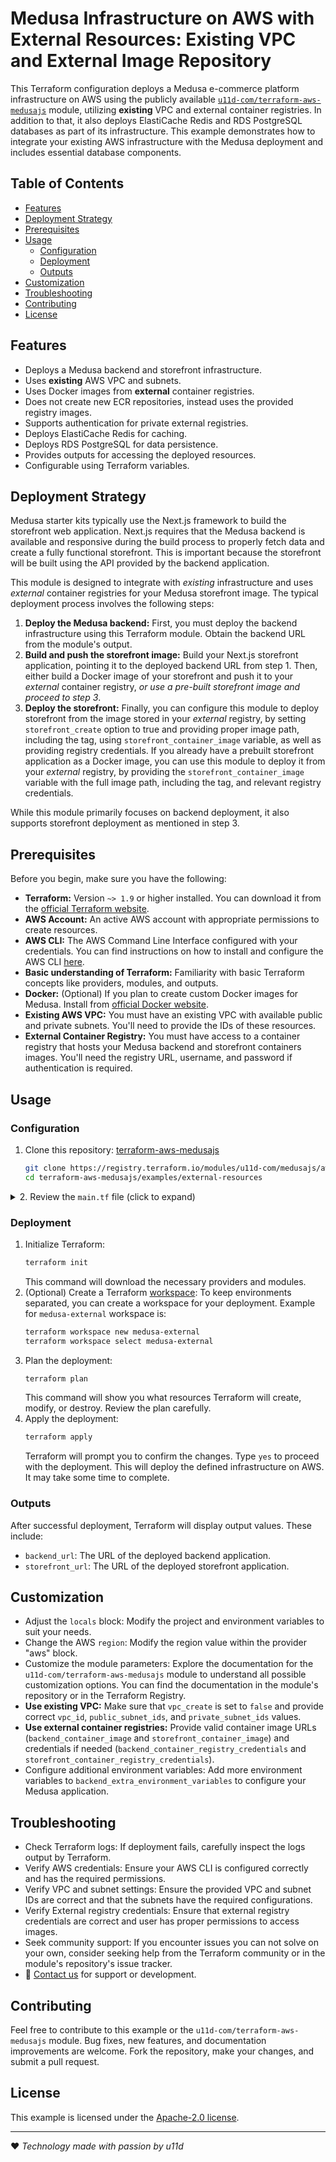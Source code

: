 # Medusa Infrastructure on AWS with External Resources: Existing VPC and External Image Repository

This Terraform configuration deploys a Medusa e-commerce platform infrastructure on AWS using the publicly available [`u11d-com/terraform-aws-medusajs`](https://registry.terraform.io/modules/u11d-com/medusajs/aws/latest) module, utilizing **existing** VPC and external container registries. In addition to that, it also deploys ElastiCache Redis and RDS PostgreSQL databases as part of its infrastructure. This example demonstrates how to integrate your existing AWS infrastructure with the Medusa deployment and includes essential database components.

## Table of Contents

- [Features](#features)
- [Deployment Strategy](#deployment-strategy)
- [Prerequisites](#prerequisites)
- [Usage](#usage)
  - [Configuration](#configuration)
  - [Deployment](#deployment)
  - [Outputs](#outputs)
- [Customization](#customization)
- [Troubleshooting](#troubleshooting)
- [Contributing](#contributing)
- [License](#license)

## Features

- Deploys a Medusa backend and storefront infrastructure.
- Uses **existing** AWS VPC and subnets.
- Uses Docker images from **external** container registries.
- Does not create new ECR repositories, instead uses the provided registry images.
- Supports authentication for private external registries.
- Deploys ElastiCache Redis for caching.
- Deploys RDS PostgreSQL for data persistence.
- Provides outputs for accessing the deployed resources.
- Configurable using Terraform variables.

## Deployment Strategy

Medusa starter kits typically use the Next.js framework to build the storefront web application. Next.js requires that the Medusa backend is available and responsive during the build process to properly fetch data and create a fully functional storefront. This is important because the storefront will be built using the API provided by the backend application.

This module is designed to integrate with *existing* infrastructure and uses *external* container registries for your Medusa storefront image. The typical deployment process involves the following steps:

1. **Deploy the Medusa backend:** First, you must deploy the backend infrastructure using this Terraform module. Obtain the backend URL from the module's output.
2.  **Build and push the storefront image:** Build your Next.js storefront application, pointing it to the deployed backend URL from step 1. Then, either build a Docker image of your storefront and push it to your *external* container registry, *or use a pre-built storefront image and proceed to step 3*.
3.  **Deploy the storefront:** Finally, you can configure this module to deploy storefront from the image stored in your *external* registry, by setting `storefront_create` option to true and providing proper image path, including the tag, using `storefront_container_image` variable, as well as providing registry credentials. If you already have a prebuilt storefront application as a Docker image, you can use this module to deploy it from your *external* registry, by providing the `storefront_container_image` variable with the full image path, including the tag, and relevant registry credentials.

While this module primarily focuses on backend deployment, it also supports storefront deployment as mentioned in step 3.

## Prerequisites

Before you begin, make sure you have the following:

- **Terraform:** Version `~> 1.9` or higher installed. You can download it from the [official Terraform website](https://www.terraform.io/downloads.html).
- **AWS Account:** An active AWS account with appropriate permissions to create resources.
- **AWS CLI:** The AWS Command Line Interface configured with your credentials. You can find instructions on how to install and configure the AWS CLI [here](https://docs.aws.amazon.com/cli/latest/userguide/getting-started-install.html).
- **Basic understanding of Terraform:** Familiarity with basic Terraform concepts like providers, modules, and outputs.
- **Docker:** (Optional) If you plan to create custom Docker images for Medusa. Install from [official Docker website](https://docs.docker.com/engine/install/).
- **Existing AWS VPC:** You must have an existing VPC with available public and private subnets. You'll need to provide the IDs of these resources.
- **External Container Registry:** You must have access to a container registry that hosts your Medusa backend and storefront containers images. You'll need the registry URL, username, and password if authentication is required.

## Usage

### Configuration

1. Clone this repository: [terraform-aws-medusajs](https://registry.terraform.io/modules/u11d-com/medusajs/aws/latest)
    ```bash
    git clone https://registry.terraform.io/modules/u11d-com/medusajs/aws/latest.git
    cd terraform-aws-medusajs/examples/external-resources
    ```

<details>

<summary>2. Review the <code>main.tf</code> file (click to expand)</summary>

This file contains the Terraform configuration for deploying the Medusa infrastructure.
  - terraform block: Specifies the required Terraform version.
  - locals block: Defines local variables for project and environment names. You can customize these.
  - provider "aws" block: Configures the AWS provider and sets default tags for all resources. Change the region to match your desired location.
  - module "external_resources" block: This is the core of the setup. It uses the `u11d-com/terraform-aws-medusajs` module to create your infrastructure with external resources. Here's a breakdown of the key parameters:
    - source: The location of the Terraform module.
    - project and environment: These parameters are passed to the module and may be used to tag the AWS resources or other logic inside the module
    - vpc_create: Set to `false` to indicate usage of an existing VPC.
    - vpc_id: ID of the existing VPC.
    - public_subnet_ids: A list of IDs of the public subnets in your VPC.
    - private_subnet_ids: A list of IDs of the private subnets in your VPC.
    - ecr_backend_create: Set to `false` to prevent the creation of backend ECR repository.
    - ecr_storefront_create: Set to `false` to prevent the creation of storefront ECR repository.
    - backend_create: Specifies if to deploy backend application
    - backend_container_image: Specifies the Docker image URL for the Medusa backend.
    - backend_container_registry_credentials:  Credentials to access the external backend registry.
    - storefront_create: Specifies if to deploy storefront application.
    - storefront_container_image: Specifies the Docker image URL for the Medusa storefront.
    - storefront_container_registry_credentials:  Credentials to access the external storefront registry.
    - elasticache_create: Specifies if to create ElastiCache Redis cluster.
    - rds_create: Specifies if to create RDS PostgreSQL database.
  - output blocks: Define values that will be displayed after deployment.
</details>

### Deployment

1.  Initialize Terraform:
    ```bash
    terraform init
    ```
    This command will download the necessary providers and modules.
2.  (Optional) Create a Terraform [workspace](https://developer.hashicorp.com/terraform/cli/workspaces): To keep environments separated, you can create a workspace for your deployment. Example for `medusa-external` workspace is:
    ```bash
    terraform workspace new medusa-external
    terraform workspace select medusa-external
    ```
3.  Plan the deployment:
    ```bash
    terraform plan
    ```
    This command will show you what resources Terraform will create, modify, or destroy. Review the plan carefully.
4.  Apply the deployment:
    ```bash
    terraform apply
    ```
    Terraform will prompt you to confirm the changes. Type `yes` to proceed with the deployment.
    This will deploy the defined infrastructure on AWS. It may take some time to complete.

### Outputs

After successful deployment, Terraform will display output values. These include:
- `backend_url`: The URL of the deployed backend application.
- `storefront_url`: The URL of the deployed storefront application.

## Customization

- Adjust the `locals` block: Modify the project and environment variables to suit your needs.
- Change the AWS `region`: Modify the region value within the provider "aws" block.
- Customize the module parameters: Explore the documentation for the `u11d-com/terraform-aws-medusajs` module to understand all possible customization options. You can find the documentation in the module's repository or in the Terraform Registry.
- **Use existing VPC:** Make sure that `vpc_create` is set to `false` and provide correct `vpc_id`, `public_subnet_ids`, and `private_subnet_ids` values.
- **Use external container registries:** Provide valid container image URLs (`backend_container_image` and `storefront_container_image`) and credentials if needed (`backend_container_registry_credentials` and `storefront_container_registry_credentials`).
- Configure additional environment variables: Add more environment variables to `backend_extra_environment_variables` to configure your Medusa application.

## Troubleshooting

- Check Terraform logs: If deployment fails, carefully inspect the logs output by Terraform.
- Verify AWS credentials: Ensure your AWS CLI is configured correctly and has the required permissions.
- Verify VPC and subnet settings: Ensure the provided VPC and subnet IDs are correct and that the subnets have the required configurations.
- Verify External registry credentials: Ensure that external registry credentials are correct and user has proper permissions to access images.
- Seek community support: If you encounter issues you can not solve on your own, consider seeking help from the Terraform community or in the module's repository's issue tracker.
- :email: [Contact us](mailto:hello@u11d.com) for support or development.

## Contributing

Feel free to contribute to this example or the `u11d-com/terraform-aws-medusajs` module. Bug fixes, new features, and documentation improvements are welcome. Fork the repository, make your changes, and submit a pull request.

## License

This example is licensed under the [Apache-2.0 license](https://www.apache.org/licenses/LICENSE-2.0).


---
:heart: _Technology made with passion by u11d_
